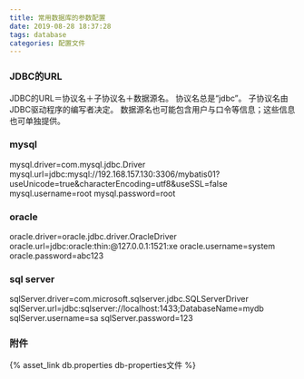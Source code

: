 ```yaml
---
title: 常用数据库的参数配置
date: 2019-08-28 18:37:28
tags: database
categories: 配置文件
---
```

### JDBC的URL
JDBC的URL＝协议名＋子协议名＋数据源名。
协议名总是“jdbc”。
子协议名由JDBC驱动程序的编写者决定。
数据源名也可能包含用户与口令等信息；这些信息也可单独提供。

### mysql
mysql.driver=com.mysql.jdbc.Driver
mysql.url=jdbc:mysql://192.168.157.130:3306/mybatis01?useUnicode=true&amp;characterEncoding=utf8&amp;useSSL=false
mysql.username=root
mysql.password=root

### oracle
oracle.driver=oracle.jdbc.driver.OracleDriver
oracle.url=jdbc:oracle:thin:@127.0.0.1:1521:xe
oracle.username=system
oracle.password=abc123

### sql server
sqlServer.driver=com.microsoft.sqlserver.jdbc.SQLServerDriver
sqlServer.url=jdbc:sqlserver://localhost:1433;DatabaseName=mydb
sqlServer.username=sa
sqlServer.password=123

### 附件
{% asset_link db.properties db-properties文件 %}


